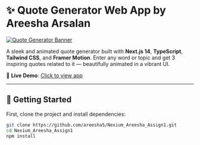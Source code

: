 # ✨ Quote Generator Web App by Areesha Arsalan

[![Quote Generator Banner](./public/banner.png)](https://nexium-areesha-assign1-a6hg2z0v5-areeshas-projects-684b2d8e.vercel.app)

A sleek and animated quote generator built with **Next.js 14**, **TypeScript**, **Tailwind CSS**, and **Framer Motion**. Enter any word or topic and get 3 inspiring quotes related to it — beautifully animated in a vibrant UI.

🔗 **Live Demo**: [Click to view app](https://nexium-areesha-assign1-a6hg2z0v5-areeshas-projects-684b2d8e.vercel.app)

---

## 🚀 Getting Started

First, clone the project and install dependencies:

```bash
git clone https://github.com/areesha5/Nexium_Areesha_Assign1.git
cd Nexium_Areesha_Assign1
npm install
